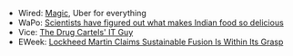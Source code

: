* Wired: [Magic](http://www.wired.com/2015/02/magic-the-startup/), Uber for everything
* WaPo: [Scientists have figured out what makes Indian food so delicious](http://www.washingtonpost.com/blogs/wonkblog/wp/2015/03/03/a-scientific-explanation-of-what-makes-indian-food-so-delicious/)
* Vice: [The Drug Cartels' IT Guy](http://motherboard.vice.com/read/radio-silence)
* EWeek: [Lockheed Martin Claims Sustainable Fusion Is Within Its Grasp](http://www.eweek.com/news/lockheed-martin-claims-sustainable-fusion-is-within-its-grasp.html)